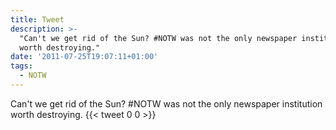 ```yaml
---
title: Tweet
description: >-
  "Can't we get rid of the Sun? #NOTW was not the only newspaper institution
  worth destroying."
date: '2011-07-25T19:07:11+01:00'
tags:
  - NOTW
---
```

Can't we get rid of the Sun? #NOTW was not the only newspaper institution worth destroying.
      {{< tweet 0 0 >}}
    
